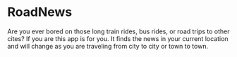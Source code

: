 RoadNews
========

Are you ever bored on those long train rides, bus rides, or road trips to other cites? If you are this app is for you. It finds the news in your current location and will change as you are traveling from city to city or town to town.
